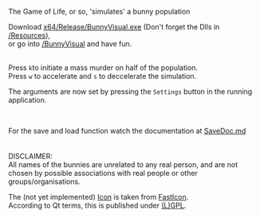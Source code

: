 The Game of Life, or so,
'simulates' a bunny population

Download [x64/Release/BunnyVisual.exe](x64/Release/BunnyVisual.exe) (Don't forget the Dlls in [/Resources](/BunnyVisual/Resources)),<br />
or go into [/BunnyVisual](/BunnyVisual) and have fun.<br /><br />

Press ```k```to initiate a mass murder on half of the population.<br />
Press ```w``` to accelerate and ```s``` to deccelerate the simulation.

The arguments are now set by pressing the ```Settings``` button in the running application.

<br />

For the save and load function watch the documentation at [SaveDoc.md](SaveDoc.md)<br /><br />
<br />
DISCLAIMER: <br />
All names of the bunnies are unrelated to any real person, and are not chosen by possible associations with real people or other groups/organisations.<br />

The (not yet implemented) [Icon](/BunnyVisual/Resources/rabbit.ico) is taken from [FastIcon](http://fasticon.com/).<br />
According to Qt terms, this is published under [(L)GPL](LICENSE).<br />
